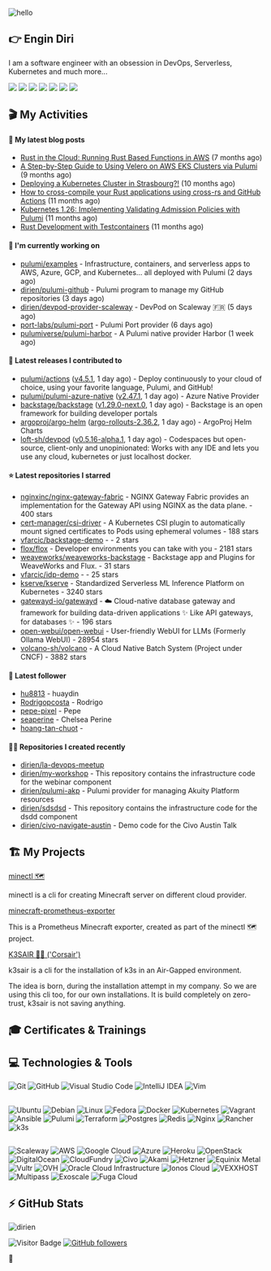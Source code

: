 ![hello](https://media.giphy.com/media/3ornk57KwDXf81rjWM/giphy.gif)

## 👉 Engin Diri

I am a software engineer with an obsession in DevOps, Serverless, Kubernetes and much more...

[![](https://img.shields.io/badge/-@__ediri-000000?style=for-the-badge&logo=X&logoColor=ffffff)](https://x.com/_ediri)
[![](https://img.shields.io/badge/engin--diri-0A66C2?style=for-the-badge&logo=linkedin&logoColor=#0A66C2)](https://www.linkedin.com/in/engin-diri/)
[![](https://img.shields.io/badge/@_ediri@cloud--native.social-6364FF?style=for-the-badge&logo=mastodon&logoColor=white)](https://cloud-native.social/@_ediri)
[![](https://img.shields.io/badge/-@dirien-%23181717?style=for-the-badge&logo=github)](https://github.com/dirien)
[![](https://img.shields.io/badge/-blog.ediri.io-2962FF?style=for-the-badge&logo=hashnode&logoColor=white)](https://blog.ediri.io/)
[![](https://img.shields.io/badge/dirien-003366?style=for-the-badge&logo=linuxfoundation&logoColor=white)](https://openprofile.dev/profile/dirien)
[![](https://img.shields.io/badge/-@__ediri-E4405F?style=for-the-badge&logo=instagram&logoColor=white)](https://www.instagram.com/_ediri/)

## 🎬 My Activities

#### 📖 My latest blog posts
- [Rust in the Cloud: Running Rust Based Functions in AWS](https://blog.ediri.io/rust-in-the-cloud-running-rust-based-functions-in-aws) (7 months ago)
- [A Step-by-Step Guide to Using Velero on AWS EKS Clusters via Pulumi](https://blog.ediri.io/a-step-by-step-guide-to-using-velero-on-aws-eks-clusters-via-pulumi) (9 months ago)
- [Deploying a Kubernetes Cluster in Strasbourg?!](https://blog.ediri.io/deploying-a-kubernetes-cluster-in-strasbourg) (10 months ago)
- [How to cross-compile your Rust applications using cross-rs and GitHub Actions](https://blog.ediri.io/how-to-cross-compile-your-rust-applications-using-cross-rs-and-github-actions) (11 months ago)
- [Kubernetes 1.26: Implementing Validating Admission Policies with Pulumi](https://blog.ediri.io/kubernetes-126-implementing-validating-admission-policies-with-pulumi) (11 months ago)
- [Rust Development with Testcontainers](https://blog.ediri.io/rust-development-with-testcontainers) (11 months ago)

#### 👷 I'm currently working on

- [pulumi/examples](https://github.com/pulumi/examples) - Infrastructure, containers, and serverless apps to AWS, Azure, GCP, and Kubernetes... all deployed with Pulumi (2 days ago)
- [dirien/pulumi-github](https://github.com/dirien/pulumi-github) - Pulumi program to manage my GitHub repositories (3 days ago)
- [dirien/devpod-provider-scaleway](https://github.com/dirien/devpod-provider-scaleway) - DevPod on Scaleway 🇫🇷 (5 days ago)
- [port-labs/pulumi-port](https://github.com/port-labs/pulumi-port) - Pulumi Port provider (6 days ago)
- [pulumiverse/pulumi-harbor](https://github.com/pulumiverse/pulumi-harbor) - A Pulumi native provider Harbor (1 week ago)

#### 🚀 Latest releases I contributed to

- [pulumi/actions](https://github.com/pulumi/actions) ([v4.5.1](https://github.com/pulumi/actions/releases/tag/v4.5.1), 1 day ago) - Deploy continuously to your cloud of choice, using your favorite language, Pulumi, and GitHub!
- [pulumi/pulumi-azure-native](https://github.com/pulumi/pulumi-azure-native) ([v2.47.1](https://github.com/pulumi/pulumi-azure-native/releases/tag/v2.47.1), 1 day ago) - Azure Native Provider
- [backstage/backstage](https://github.com/backstage/backstage) ([v1.29.0-next.0](https://github.com/backstage/backstage/releases/tag/v1.29.0-next.0), 1 day ago) - Backstage is an open framework for building developer portals
- [argoproj/argo-helm](https://github.com/argoproj/argo-helm) ([argo-rollouts-2.36.2](https://github.com/argoproj/argo-helm/releases/tag/argo-rollouts-2.36.2), 1 day ago) - ArgoProj Helm Charts
- [loft-sh/devpod](https://github.com/loft-sh/devpod) ([v0.5.16-alpha.1](https://github.com/loft-sh/devpod/releases/tag/v0.5.16-alpha.1), 1 day ago) - Codespaces but open-source, client-only and unopinionated: Works with any IDE and lets you use any cloud, kubernetes or just localhost docker.

#### ⭐ Latest repositories I starred

- [nginxinc/nginx-gateway-fabric](https://github.com/nginxinc/nginx-gateway-fabric) - NGINX Gateway Fabric provides an implementation for the Gateway API using NGINX as the data plane. - 400 stars
- [cert-manager/csi-driver](https://github.com/cert-manager/csi-driver) - A Kubernetes CSI plugin to automatically mount signed certificates to Pods using ephemeral volumes - 188 stars
- [vfarcic/backstage-demo](https://github.com/vfarcic/backstage-demo) -  - 2 stars
- [flox/flox](https://github.com/flox/flox) - Developer environments you can take with you - 2181 stars
- [weaveworks/weaveworks-backstage](https://github.com/weaveworks/weaveworks-backstage) - Backstage app and Plugins for WeaveWorks and Flux. - 31 stars
- [vfarcic/idp-demo](https://github.com/vfarcic/idp-demo) -  - 25 stars
- [kserve/kserve](https://github.com/kserve/kserve) - Standardized Serverless ML Inference Platform on Kubernetes - 3240 stars
- [gatewayd-io/gatewayd](https://github.com/gatewayd-io/gatewayd) - ☁️ Cloud-native database gateway and framework for building data-driven applications ✨ Like API gateways, for databases ✨ - 196 stars
- [open-webui/open-webui](https://github.com/open-webui/open-webui) - User-friendly WebUI for LLMs (Formerly Ollama WebUI) - 28954 stars
- [volcano-sh/volcano](https://github.com/volcano-sh/volcano) - A Cloud Native Batch System (Project under CNCF) - 3882 stars

#### 👥 Latest follower

- [hu8813](https://github.com/hu8813) - huaydin
- [Rodrigopcosta](https://github.com/Rodrigopcosta) - Rodrigo
- [pepe-pixel](https://github.com/pepe-pixel) - Pepe
- [seaperine](https://github.com/seaperine) - Chelsea Perine
- [hoang-tan-chuot](https://github.com/hoang-tan-chuot) - 

#### 👨‍💻 Repositories I created recently

- [dirien/la-devops-meetup](https://github.com/dirien/la-devops-meetup)
- [dirien/my-workshop](https://github.com/dirien/my-workshop) - This repository contains the infrastructure code for the webinar component
- [dirien/pulumi-akp](https://github.com/dirien/pulumi-akp) - Pulumi provider for managing Akuity Platform resources
- [dirien/sdsdsd](https://github.com/dirien/sdsdsd) - This repository contains the infrastructure code for the dsdd component
- [dirien/civo-navigate-austin](https://github.com/dirien/civo-navigate-austin) - Demo code for the Civo Austin Talk


## 🏗️ My Projects
[minectl 🗺](https://github.com/dirien/minectl)

minectl is a cli for creating Minecraft server on different cloud provider.

[minecraft-prometheus-exporter](https://github.com/dirien/minecraft-prometheus-exporter)

This is a Prometheus Minecraft exporter, created as part of the minectl 🗺 project.

[K3SAIR 🏴‍☠️️ ('Corsair')](https://github.com/dirien/k3sair-cli)

k3sair is a cli for the installation of k3s in an Air-Gapped environment.

The idea is born, during the installation attempt in my company. So we are using this cli too, for our own
installations. It is build completely on zero-trust, k3sair is not saving anything.

## 🎓 Certificates & Trainings

<!--START_SECTION:badges-->
<!--END_SECTION:badges-->

## 💻 Technologies & Tools

![Git](https://img.shields.io/badge/git-%23F05033.svg?style=for-the-badge&logo=git&logoColor=white)
![GitHub](https://img.shields.io/badge/github-%23121011.svg?style=for-the-badge&logo=github&logoColor=white)
![Visual Studio Code](https://img.shields.io/badge/VisualStudioCode-0078d7.svg?style=for-the-badge&logo=visual-studio-code&logoColor=white)
![IntelliJ IDEA](https://img.shields.io/badge/IntelliJIDEA-000000.svg?style=for-the-badge&logo=intellij-idea&logoColor=white)
![Vim](https://img.shields.io/badge/VIM-%2311AB00.svg?style=for-the-badge&logo=vim&logoColor=white)

##

![Ubuntu](https://img.shields.io/badge/Ubuntu-E95420?style=for-the-badge&logo=ubuntu&logoColor=white)
![Debian](https://img.shields.io/badge/Debian-D70A53?style=for-the-badge&logo=debian&logoColor=white)
![Linux](https://img.shields.io/badge/Linux-FCC624?style=for-the-badge&logo=linux&logoColor=black)
![Fedora](https://img.shields.io/badge/Fedora-294172?style=for-the-badge&logo=fedora&logoColor=white)
![Docker](https://img.shields.io/badge/docker-0db7ed.svg?style=for-the-badge&logo=docker&logoColor=white)
![Kubernetes](https://img.shields.io/badge/kubernetes-326ce5.svg?style=for-the-badge&logo=kubernetes&logoColor=white)
![Vagrant](https://img.shields.io/badge/vagrant-1563FF.svg?style=for-the-badge&logo=vagrant&logoColor=white)
![Ansible](https://img.shields.io/badge/ansible-1A1918.svg?style=for-the-badge&logo=ansible&logoColor=white)
![Pulumi](https://img.shields.io/badge/pulumi-8A3391.svg?style=for-the-badge&logo=pulumi&logoColor=white)
![Terraform](https://img.shields.io/badge/terraform-5835CC.svg?style=for-the-badge&logo=terraform&logoColor=white)
![Postgres](https://img.shields.io/badge/postgres-316192.svg?style=for-the-badge&logo=postgresql&logoColor=white)
![Redis](https://img.shields.io/badge/redis-DD0031.svg?style=for-the-badge&logo=redis&logoColor=white)
![Nginx](https://img.shields.io/badge/nginx-009639.svg?style=for-the-badge&logo=nginx&logoColor=white)
![Rancher](https://img.shields.io/badge/rancher-0075A8.svg?style=for-the-badge&logo=rancher&logoColor=white)
![k3s](https://img.shields.io/badge/k3s-FFC61C.svg?style=for-the-badge&logo=k3s&logoColor=white)

##

![Scaleway](https://img.shields.io/badge/SCALEWAY-4f0599.svg?style=for-the-badge&logo=scaleway&logoColor=white)
![AWS](https://img.shields.io/badge/AWS-FF9900.svg?style=for-the-badge&logo=amazon-aws&logoColor=white)
![Google Cloud](https://img.shields.io/badge/GoogleCloud-4285F4.svg?style=for-the-badge&logo=google-cloud&logoColor=white)
![Azure](https://img.shields.io/badge/azure-0078D4.svg?style=for-the-badge&logo=microsoft-azure&logoColor=white)
![Heroku](https://img.shields.io/badge/heroku-430098.svg?style=for-the-badge&logo=heroku&logoColor=white)
![OpenStack](https://img.shields.io/badge/Openstack-f01742.svg?style=for-the-badge&logo=openstack&logoColor=white)
![DigitalOcean](https://img.shields.io/badge/DigitalOcean-0080FF.svg?style=for-the-badge&logo=DigitalOcean&logoColor=white)
![CloudFundry](https://img.shields.io/badge/CloudFoundry-0C9ED5.svg?style=for-the-badge&logo=cloudfoundry&logoColor=white)
![Civo](https://img.shields.io/badge/civo-239DFF.svg?style=for-the-badge&logo=civo&logoColor=white)
![Akami](https://img.shields.io/badge/akamai-0096D6?style=for-the-badge&logo=akamai&logoColor=white)
![Hetzner](https://img.shields.io/badge/hetzner-d50c2d?style=for-the-badge&logo=hetzner&logoColor=white)
![Equinix Metal](https://img.shields.io/badge/equinix--metal-d10810?style=for-the-badge&logo=equinixmetal&logoColor=white)
![Vultr](https://img.shields.io/badge/vultr-007BFC?style=for-the-badge&logo=vultr&logoColor=white)
![OVH](https://img.shields.io/badge/ovh-123F6D?style=for-the-badge&logo=ovh&logoColor=white)
![Oracle Cloud Infrastructure](https://img.shields.io/badge/Oracle_Cloud_Infrastructure-F80000?style=for-the-badge&logo=oracle&logoColor=white)
![Ionos Cloud](https://img.shields.io/badge/ionos--cloud-003D8F?style=for-the-badge&logo=ionos&logoColor=white)
![VEXXHOST](https://img.shields.io/badge/VEXXHOST-2A1659?style=for-the-badge&logo=vexxhost&logoColor=white)
![Multipass](https://img.shields.io/badge/Multipass-E95420?style=for-the-badge&logo=ubuntu&logoColor=white)
![Exoscale](https://img.shields.io/badge/Exoscale-DA291C?style=for-the-badge&logo=exoscale&logoColor=white)
![Fuga Cloud](https://img.shields.io/badge/fuga_cloud-242F4B?style=for-the-badge&logo=fugacloud&logoColor=white)

## ⚡ GitHub Stats

![dirien](https://github-readme-stats.vercel.app/api?username=dirien&show_icons=true&count_private=true&theme=dracula)

![Visitor Badge](https://visitor-badge.laobi.icu/badge?page_id=dirien)
[![GitHub followers](https://img.shields.io/github/followers/dirien.svg?style=social&label=Follow&maxAge=2592000)](https://github.com/dirien?tab=followers)

🧿
